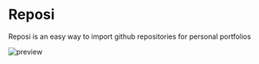 # Reposi
Reposi is an easy way to import github repositories for personal portfolios

![preview](https://github.com/N1ght-Owls/reposi/blob/master/static/showcase.png)